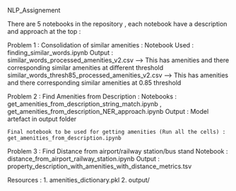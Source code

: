 NLP_Assignement

There are 5 notebooks in the repository , each notebook have a description and approach at the top : 

Problem 1 : Consolidation of similar amenities  : 
    Notebook Used : finding_similar_words.ipynb
    Output : similar_words_processed_amenities_v2.csv --> This has amenities and there corresponding similar amenities at different threshold
             similar_words_thresh85_processed_amenities_v2.csv --> This has amenities and there corresponding similar amenities at 0.85 threshold
             
Problem 2 : Find Amenities from Description :
    Notebooks : get_amenities_from_description_string_match.ipynb , get_amenities_from_description_NER_approach.ipynb
    Output : Model artefact in output folder
    
    Final notebook to be used for getting amenities (Run all the cells) : get_amenities_from_description.ipynb
    
Problem 3 : Find Distance from airport/railway station/bus stand 
    Notebook : distance_from_airport_railway_station.ipynb
    Output : property_description_with_amenities_with_distance_metrics.tsv
             
 Resources :
    1. amenities_dictionary.pkl
    2. output/
